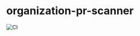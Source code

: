 # organization-pr-scanner

![CI](https://github.com/jochemloedeman/organization-pr-tool/actions/workflows/ci.yml/badge.svg
)
